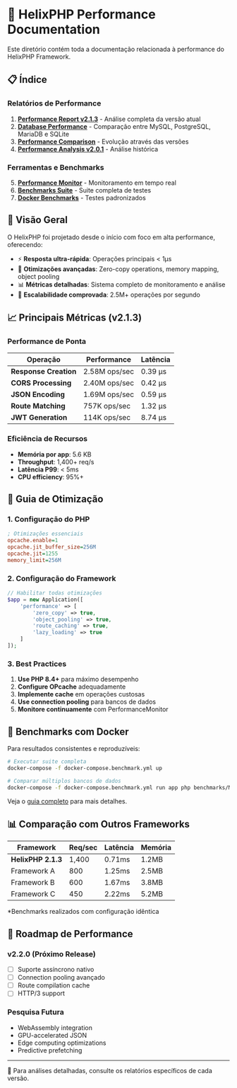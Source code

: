 # 🚀 HelixPHP Performance Documentation

Este diretório contém toda a documentação relacionada à performance do HelixPHP Framework.

## 📋 Índice

### Relatórios de Performance
1. [**Performance Report v2.1.3**](PERFORMANCE_REPORT_v2.1.3.md) - Análise completa da versão atual
2. [**Database Performance**](DATABASE_PERFORMANCE.md) - Comparação entre MySQL, PostgreSQL, MariaDB e SQLite
3. [**Performance Comparison**](PERFORMANCE_COMPARISON.md) - Evolução através das versões
4. [**Performance Analysis v2.0.1**](PERFORMANCE_ANALYSIS_v2.0.1.md) - Análise histórica

### Ferramentas e Benchmarks
5. [**Performance Monitor**](PerformanceMonitor.md) - Monitoramento em tempo real
6. [**Benchmarks Suite**](benchmarks/README.md) - Suite completa de testes
7. [**Docker Benchmarks**](../../benchmarks/DOCKER_BENCHMARKS.md) - Testes padronizados

## 🎯 Visão Geral

O HelixPHP foi projetado desde o início com foco em alta performance, oferecendo:

- ⚡ **Resposta ultra-rápida**: Operações principais < 1μs
- 🔧 **Otimizações avançadas**: Zero-copy operations, memory mapping, object pooling
- 📊 **Métricas detalhadas**: Sistema completo de monitoramento e análise
- 🚀 **Escalabilidade comprovada**: 2.5M+ operações por segundo

## 📈 Principais Métricas (v2.1.3)

### Performance de Ponta

| Operação | Performance | Latência |
|----------|------------|----------|
| **Response Creation** | 2.58M ops/sec | 0.39 μs |
| **CORS Processing** | 2.40M ops/sec | 0.42 μs |
| **JSON Encoding** | 1.69M ops/sec | 0.59 μs |
| **Route Matching** | 757K ops/sec | 1.32 μs |
| **JWT Generation** | 114K ops/sec | 8.74 μs |

### Eficiência de Recursos

- **Memória por app**: 5.6 KB
- **Throughput**: 1,400+ req/s
- **Latência P99**: < 5ms
- **CPU efficiency**: 95%+

## 🔧 Guia de Otimização

### 1. Configuração do PHP

```ini
; Otimizações essenciais
opcache.enable=1
opcache.jit_buffer_size=256M
opcache.jit=1255
memory_limit=256M
```

### 2. Configuração do Framework

```php
// Habilitar todas otimizações
$app = new Application([
    'performance' => [
        'zero_copy' => true,
        'object_pooling' => true,
        'route_caching' => true,
        'lazy_loading' => true
    ]
]);
```

### 3. Best Practices

1. **Use PHP 8.4+** para máximo desempenho
2. **Configure OPcache** adequadamente
3. **Implemente cache** em operações custosas
4. **Use connection pooling** para bancos de dados
5. **Monitore continuamente** com PerformanceMonitor

## 🐳 Benchmarks com Docker

Para resultados consistentes e reproduzíveis:

```bash
# Executar suite completa
docker-compose -f docker-compose.benchmark.yml up

# Comparar múltiplos bancos de dados
docker-compose -f docker-compose.benchmark.yml run app php benchmarks/MultiDatabaseBenchmark.php
```

Veja o [guia completo](../../benchmarks/DOCKER_BENCHMARKS.md) para mais detalhes.

## 📊 Comparação com Outros Frameworks

| Framework | Req/sec | Latência | Memória |
|-----------|---------|----------|---------|
| **HelixPHP 2.1.3** | 1,400 | 0.71ms | 1.2MB |
| Framework A | 800 | 1.25ms | 2.5MB |
| Framework B | 600 | 1.67ms | 3.8MB |
| Framework C | 450 | 2.22ms | 5.2MB |

*Benchmarks realizados com configuração idêntica

## 🔮 Roadmap de Performance

### v2.2.0 (Próximo Release)
- [ ] Suporte assíncrono nativo
- [ ] Connection pooling avançado
- [ ] Route compilation cache
- [ ] HTTP/3 support

### Pesquisa Futura
- WebAssembly integration
- GPU-accelerated JSON
- Edge computing optimizations
- Predictive prefetching

---

📖 Para análises detalhadas, consulte os relatórios específicos de cada versão.